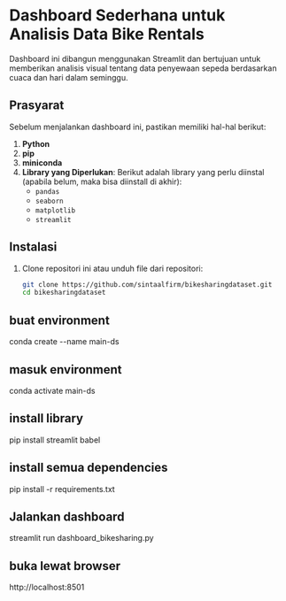 # Dashboard Sederhana untuk Analisis Data Bike Rentals

Dashboard ini dibangun menggunakan Streamlit dan bertujuan untuk memberikan analisis visual tentang data penyewaan sepeda berdasarkan cuaca dan hari dalam seminggu.

## Prasyarat


Sebelum menjalankan dashboard ini, pastikan memiliki hal-hal berikut:

1. **Python**
2. **pip**
3. **miniconda**
4. **Library yang Diperlukan**: Berikut adalah library yang perlu diinstal (apabila belum, maka bisa diinstall di akhir):
   - `pandas`
   - `seaborn`
   - `matplotlib`
   - `streamlit`


## Instalasi

1. Clone repositori ini atau unduh file dari repositori:
   ```bash
   git clone https://github.com/sintaalfirm/bikesharingdataset.git
   cd bikesharingdataset

## buat environment

conda create --name main-ds


## masuk environment

conda activate main-ds

## install library

pip install streamlit babel

## install semua dependencies

pip install -r requirements.txt

## Jalankan dashboard

streamlit run dashboard_bikesharing.py

## buka lewat browser

http://localhost:8501